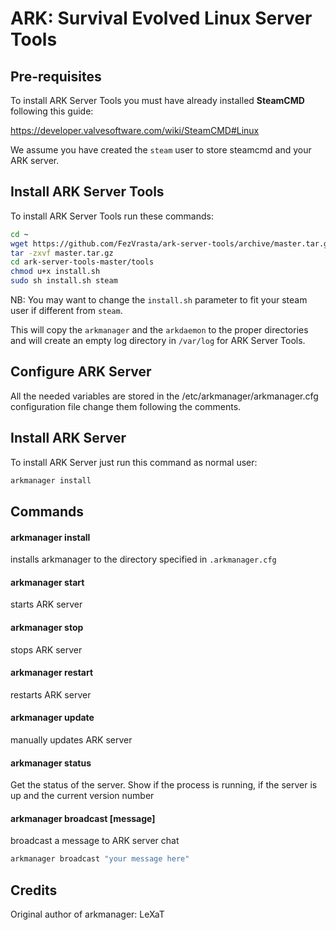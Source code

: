 # ARK: Survival Evolved Linux Server Tools

## Pre-requisites

To install ARK Server Tools you must have already installed **SteamCMD** following this guide:

https://developer.valvesoftware.com/wiki/SteamCMD#Linux

We assume you have created the `steam` user to store steamcmd and your ARK server.

## Install ARK Server Tools

To install ARK Server Tools run these commands:

```sh
cd ~
wget https://github.com/FezVrasta/ark-server-tools/archive/master.tar.gz
tar -zxvf master.tar.gz
cd ark-server-tools-master/tools
chmod u+x install.sh
sudo sh install.sh steam
```

NB: You may want to change the `install.sh` parameter to fit your steam user if different from `steam`.

This will copy the `arkmanager` and the `arkdaemon` to the proper directories and will create an empty log directory in `/var/log` for ARK Server Tools.

## Configure ARK Server

All the needed variables are stored in the /etc/arkmanager/arkmanager.cfg configuration file change them following the comments.

## Install ARK Server

To install ARK Server just run this command as normal user:

```sh
arkmanager install
```
## Commands

#### arkmanager install
installs arkmanager to the directory specified in `.arkmanager.cfg`

#### arkmanager start
starts ARK server

#### arkmanager stop
stops ARK server

#### arkmanager restart
restarts ARK server

#### arkmanager update
manually updates ARK server

#### arkmanager status
Get the status of the server. Show if the process is running, if the server is up and the current version number

#### arkmanager broadcast [message]
broadcast a message to ARK server chat

```sh
arkmanager broadcast "your message here"
```

## Credits

Original author of arkmanager: LeXaT
